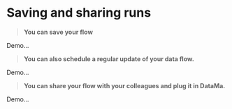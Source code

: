 # Saving and sharing runs


>**You can save your flow**

Demo...



> **You can also schedule a regular update of your data flow.**

Demo...

> **You can share your flow with your colleagues and plug it in DataMa.**

Demo...
